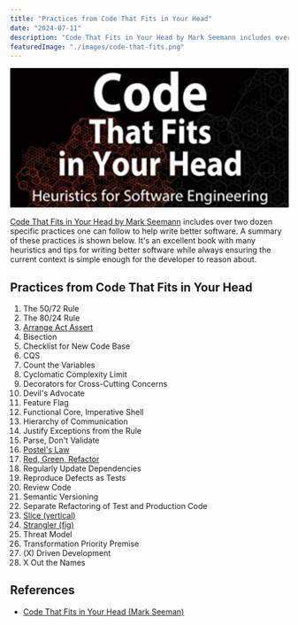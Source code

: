 ```yaml
---
title: "Practices from Code That Fits in Your Head"
date: "2024-07-11"
description: "Code That Fits in Your Head by Mark Seemann includes over two dozen specific practices one can follow to help write better software. A summary of these practices is shown below."
featuredImage: "./images/code-that-fits.png"
---
```


![Red Green Refactor](images/code-that-fits.png)

[Code That Fits in Your Head by Mark Seemann](https://amzn.to/3xTL8NO) includes over two dozen specific practices one can follow to help write better software. A summary of these practices is shown below. It's an excellent book with many heuristics and tips for writing better software while always ensuring the current context is simple enough for the developer to reason about.

## Practices from Code That Fits in Your Head

1. The 50/72 Rule
2. The 80/24 Rule
3. [Arrange Act Assert](/testing/arrange-act-assert)
4. Bisection
5. Checklist for New Code Base
6. CQS
7. Count the Variables
8. Cyclomatic Complexity Limit
9. Decorators for Cross-Cutting Concerns
10. Devil's Advocate
11. Feature Flag
12. Functional Core, Imperative Shell
13. Hierarchy of Communication
14. Justify Exceptions from the Rule
15. Parse, Don't Validate
16. [Postel's Law](/laws/postels-law)
17. [Red, Green, Refactor](/practices/red-green-refactor)
18. Regularly Update Dependencies
19. Reproduce Defects as Tests
20. Review Code
21. Semantic Versioning
22. Separate Refactoring of Test and Production Code 
23. [Slice (vertical)](/practices/vertical-slices)
24. [Strangler (fig)](/design-patterns/strangler-fig-pattern)
25. Threat Model
26. Transformation Priority Premise
27. (X) Driven Development
28. X Out the Names

## References

- [Code That Fits in Your Head (Mark Seeman)](https://amzn.to/3xTL8NO)